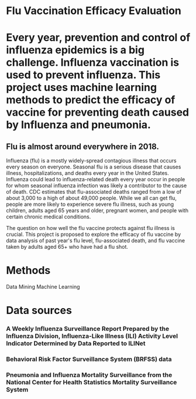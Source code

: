 # Flu Vaccination Efficacy Evaluation
Every year, prevention and control of influenza epidemics is a big challenge. Influenza vaccination is used to prevent influenza. This project uses machine learning methods to predict the efficacy of vaccine for preventing death caused by Influenza and pneumonia.
=======
## Flu is almost around everywhere in 2018. 

Influenza (flu) is a mostly widely-spread contagious illness that occurs every season on everyone. Seasonal flu is a serious disease that causes illness, hospitalizations, and deaths every year in the United States. 
Influenza could lead to influenza-related death every year occur in people for whom seasonal influenza infection was likely a contributor to the cause of death. CDC estimates that flu-associated deaths ranged from a low of about 3,000 to a high of about 49,000 people. 
While we all can get flu, people are more likely to experience severe flu illness, such as young children, adults aged 65 years and older, pregnant women, and people with certain chronic medical conditions.

The question on how well the flu vaccine protects against flu illness is crucial. This project is proposed to explore the efficacy of flu vaccine by data analysis of past year's flu level, flu-associated death, and flu vaccine taken by adults aged 65+ who have had a flu shot.

# Methods
Data Mining
Machine Learning
# Data sources

### A Weekly Influenza Surveillance Report Prepared by the Influenza Division, Influenza-Like Illness (ILI) Activity Level Indicator Determined by Data Reported to ILINet
### Behavioral Risk Factor Surveillance System (BRFSS) data
### Pneumonia and Influenza Mortality Surveillance from the National Center for Health Statistics Mortality Surveillance System

